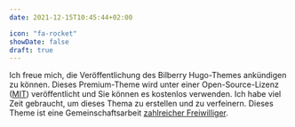 ```yaml
---
date: 2021-12-15T10:45:44+02:00

icon: "fa-rocket"
showDate: false
draft: true
---
```


Ich freue mich, die Veröffentlichung des Bilberry Hugo-Themes ankündigen zu können.
Dieses Premium-Theme wird unter einer Open-Source-Lizenz ([MIT](https://github.com/Lednerb/bilberry-hugo-theme/blob/master/LICENSE.md)) veröffentlicht und Sie können es kostenlos verwenden.
Ich habe viel Zeit gebraucht, um dieses Thema zu erstellen und zu verfeinern.
Dieses Theme ist eine Gemeinschaftsarbeit [zahlreicher Freiwilliger](https://github.com/Lednerb/bilberry-hugo-theme/graphs/contributors).
